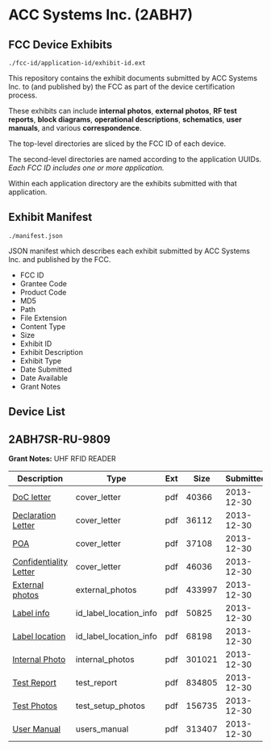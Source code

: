 # ACC Systems Inc. (2ABH7)
## FCC Device Exhibits

```
./fcc-id/application-id/exhibit-id.ext
```

This repository contains the exhibit documents submitted by ACC Systems Inc. to (and published by) the FCC as part of the device certification process.

These exhibits can include **internal photos**, **external photos**, **RF test reports**, **block diagrams**, **operational descriptions**, **schematics**, **user manuals**, and various **correspondence**.

The top-level directories are sliced by the FCC ID of each device.

The second-level directories are named according to the application UUIDs. *Each FCC ID includes one or more application.*

Within each application directory are the exhibits submitted with that application. 

## Exhibit Manifest

```
./manifest.json
```

JSON manifest which describes each exhibit submitted by ACC Systems Inc. and published by the FCC.

- FCC ID
- Grantee Code
- Product Code
- MD5
- Path
- File Extension
- Content Type
- Size
- Exhibit ID
- Exhibit Description
- Exhibit Type
- Date Submitted
- Date Available
- Grant Notes

## Device List
## 2ABH7SR-RU-9809
**Grant Notes:** UHF RFID READER

| Description | Type | Ext | Size | Submitted | Available |
| ----------- | ---- | --- | ---- | --------- | --------- |
| [DoC letter](2ABH7SR-RU-9809/6d6b788a0870999a6b9da3de8328f785/2153619.pdf) | cover_letter | pdf | 40366 | 2013-12-30 | 2013-12-30 |
| [Declaration Letter](2ABH7SR-RU-9809/6d6b788a0870999a6b9da3de8328f785/2153620.pdf) | cover_letter | pdf | 36112 | 2013-12-30 | 2013-12-30 |
| [POA](2ABH7SR-RU-9809/6d6b788a0870999a6b9da3de8328f785/2153621.pdf) | cover_letter | pdf | 37108 | 2013-12-30 | 2013-12-30 |
| [Confidentiality Letter](2ABH7SR-RU-9809/6d6b788a0870999a6b9da3de8328f785/2153626.pdf) | cover_letter | pdf | 46036 | 2013-12-30 | 2013-12-30 |
| [External photos](2ABH7SR-RU-9809/6d6b788a0870999a6b9da3de8328f785/2153622.pdf) | external_photos | pdf | 433997 | 2013-12-30 | 2013-12-30 |
| [Label info](2ABH7SR-RU-9809/6d6b788a0870999a6b9da3de8328f785/2153624.pdf) | id_label_location_info | pdf | 50825 | 2013-12-30 | 2013-12-30 |
| [Label location](2ABH7SR-RU-9809/6d6b788a0870999a6b9da3de8328f785/2153625.pdf) | id_label_location_info | pdf | 68198 | 2013-12-30 | 2013-12-30 |
| [Internal Photo](2ABH7SR-RU-9809/6d6b788a0870999a6b9da3de8328f785/2153623.pdf) | internal_photos | pdf | 301021 | 2013-12-30 | 2013-12-30 |
| [Test Report](2ABH7SR-RU-9809/6d6b788a0870999a6b9da3de8328f785/2153628.pdf) | test_report | pdf | 834805 | 2013-12-30 | 2013-12-30 |
| [Test Photos](2ABH7SR-RU-9809/6d6b788a0870999a6b9da3de8328f785/2153627.pdf) | test_setup_photos | pdf | 156735 | 2013-12-30 | 2013-12-30 |
| [User Manual](2ABH7SR-RU-9809/6d6b788a0870999a6b9da3de8328f785/2153629.pdf) | users_manual | pdf | 313407 | 2013-12-30 | 2013-12-30 |
